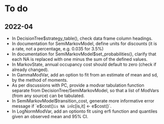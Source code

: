 # To do

## 2022-04

* In DecisionTree$strategy_table(), check data frame column headings.
* In documentation for SemiMarkovModel, define units for discounts (it is a
  rate, not a percentage, e.g. 0.035 for 3.5%)
* In documentation for SemiMarkovModel$set_probabilities(), clarify that 
  each NA is replaced with one minus the sum of the defined values.
* In MarkovState, annual occupancy cost should default to zero (check if already
  changed).
* In GammaModVar, add an option to fit from an estimate of mean and sd, by the
  method of moments.
* As per discussions with PC, provide a modvar tabulation function separate
  from DecisionTree/SemiMarkovModel, so that a list of ModVars (from any 
  source) can be tabulated.
* In SemiMarkovModel$transition_cost, generate more informative error message
  if `e$cost()` is NA in `Ic[is,it] <- e$cost()`.
* In LogNormModVar, add an optionto fit using erfi function and quantiles given
  an observed mean and 95% CI.